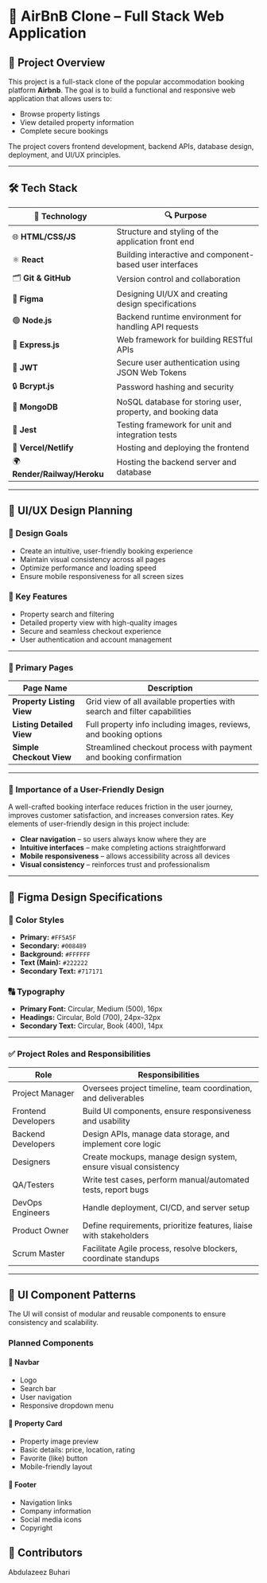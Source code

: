 # 🏡 AirBnB Clone – Full Stack Web Application

## 📘 Project Overview

This project is a full-stack clone of the popular accommodation booking platform **Airbnb**. The goal is to build a functional and responsive web application that allows users to:

- Browse property listings  
- View detailed property information  
- Complete secure bookings  

The project covers frontend development, backend APIs, database design, deployment, and UI/UX principles.

---

## 🛠️ Tech Stack

| 🧩 Technology                | 🔍 Purpose                                                  |
| ---------------------------- | ----------------------------------------------------------- |
| 🌐 **HTML/CSS/JS**           | Structure and styling of the application front end          |
| ⚛️ **React**                 | Building interactive and component-based user interfaces    |
| 🗂️ **Git & GitHub**         | Version control and collaboration                           |
| 🎨 **Figma**                 | Designing UI/UX and creating design specifications          |
| 🟢 **Node.js**               | Backend runtime environment for handling API requests       |
| 🚂 **Express.js**            | Web framework for building RESTful APIs                     |
| 🔐 **JWT**                   | Secure user authentication using JSON Web Tokens            |
| 🔒 **Bcrypt.js**             | Password hashing and security                               |
| 🍃 **MongoDB**               | NoSQL database for storing user, property, and booking data |
| 🧪 **Jest**                  | Testing framework for unit and integration tests            |
| 🚀 **Vercel/Netlify**        | Hosting and deploying the frontend                          |
| 🌍 **Render/Railway/Heroku** | Hosting the backend server and database                     |

---

## 🎨 UI/UX Design Planning

### 🎯 Design Goals

- Create an intuitive, user-friendly booking experience  
- Maintain visual consistency across all pages  
- Optimize performance and loading speed  
- Ensure mobile responsiveness for all screen sizes

### 🌟 Key Features

- Property search and filtering
- Detailed property view with high-quality images
- Secure and seamless checkout experience
- User authentication and account management

---

### 📄 Primary Pages

| Page Name               | Description                                                                 |
|-------------------------|-----------------------------------------------------------------------------|
| **Property Listing View** | Grid view of all available properties with search and filter capabilities |
| **Listing Detailed View** | Full property info including images, reviews, and booking options          |
| **Simple Checkout View** | Streamlined checkout process with payment and booking confirmation         |

---

### 🧠 Importance of a User-Friendly Design

A well-crafted booking interface reduces friction in the user journey, improves customer satisfaction, and increases conversion rates. Key elements of user-friendly design in this project include:

- **Clear navigation** – so users always know where they are  
- **Intuitive interfaces** – make completing actions straightforward  
- **Mobile responsiveness** – allows accessibility across all devices  
- **Visual consistency** – reinforces trust and professionalism  

---

## 🎨 Figma Design Specifications

### 🎨 Color Styles

- **Primary:** `#FF5A5F`  
- **Secondary:** `#008489`  
- **Background:** `#FFFFFF`  
- **Text (Main):** `#222222`  
- **Secondary Text:** `#717171`

### 🔠 Typography

- **Primary Font:** Circular, Medium (500), 16px  
- **Headings:** Circular, Bold (700), 24px–32px  
- **Secondary Text:** Circular, Book (400), 14px
---

### ✅ Project Roles and Responsibilities

| Role               | Responsibilities                                                   |
|--------------------|---------------------------------------------------------------------|
| Project Manager     | Oversees project timeline, team coordination, and deliverables     |
| Frontend Developers | Build UI components, ensure responsiveness and usability           |
| Backend Developers  | Design APIs, manage data storage, and implement core logic         |
| Designers           | Create mockups, manage design system, ensure visual consistency    |
| QA/Testers          | Write test cases, perform manual/automated tests, report bugs      |
| DevOps Engineers    | Handle deployment, CI/CD, and server setup                         |
| Product Owner       | Define requirements, prioritize features, liaise with stakeholders |
| Scrum Master        | Facilitate Agile process, resolve blockers, coordinate standups    |
---
## 🧱 UI Component Patterns

The UI will consist of modular and reusable components to ensure consistency and scalability.

### Planned Components

#### 🔹 Navbar

- Logo  
- Search bar  
- User navigation  
- Responsive dropdown menu

#### 🔹 Property Card

- Property image preview  
- Basic details: price, location, rating  
- Favorite (like) button  
- Mobile-friendly layout

#### 🔹 Footer

- Navigation links  
- Company information  
- Social media icons  
- Copyright


## 👥 Contributors
Abdulazeez Buhari 

